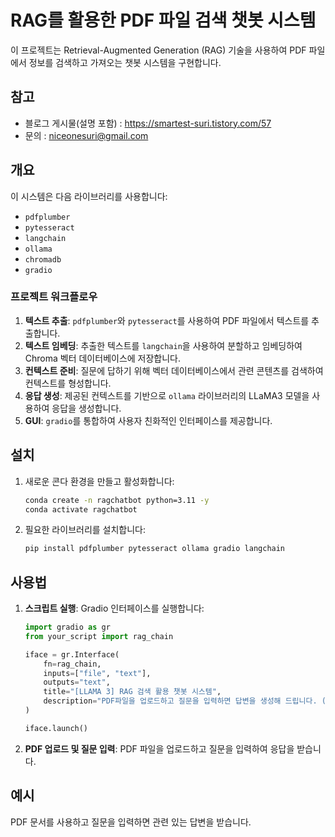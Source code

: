 # RAG를 활용한 PDF 파일 검색 챗봇 시스템

이 프로젝트는 Retrieval-Augmented Generation (RAG) 기술을 사용하여 PDF 파일에서 정보를 검색하고 가져오는 챗봇 시스템을 구현합니다.
## 참고

- 블로그 게시물(설명 포함) : https://smartest-suri.tistory.com/57
- 문의 : niceonesuri@gmail.com

## 개요

이 시스템은 다음 라이브러리를 사용합니다:
- `pdfplumber`
- `pytesseract`
- `langchain`
- `ollama`
- `chromadb`
- `gradio`

### 프로젝트 워크플로우

1. **텍스트 추출**: `pdfplumber`와 `pytesseract`를 사용하여 PDF 파일에서 텍스트를 추출합니다.
2. **텍스트 임베딩**: 추출한 텍스트를 `langchain`을 사용하여 분할하고 임베딩하여 Chroma 벡터 데이터베이스에 저장합니다.
3. **컨텍스트 준비**: 질문에 답하기 위해 벡터 데이터베이스에서 관련 콘텐츠를 검색하여 컨텍스트를 형성합니다.
4. **응답 생성**: 제공된 컨텍스트를 기반으로 `ollama` 라이브러리의 LLaMA3 모델을 사용하여 응답을 생성합니다.
5. **GUI**: `gradio`를 통합하여 사용자 친화적인 인터페이스를 제공합니다.

## 설치

1. 새로운 콘다 환경을 만들고 활성화합니다:
    ```bash
    conda create -n ragchatbot python=3.11 -y
    conda activate ragchatbot
    ```
2. 필요한 라이브러리를 설치합니다:
    ```bash
    pip install pdfplumber pytesseract ollama gradio langchain
    ```

## 사용법

1. **스크립트 실행**: Gradio 인터페이스를 실행합니다:
    ```python
    import gradio as gr
    from your_script import rag_chain

    iface = gr.Interface(
        fn=rag_chain,
        inputs=["file", "text"],
        outputs="text",
        title="[LLAMA 3] RAG 검색 활용 챗봇 시스템",
        description="PDF파일을 업로드하고 질문을 입력하면 답변을 생성해 드립니다. (영어로!)"
    )

    iface.launch()
    ```
2. **PDF 업로드 및 질문 입력**: PDF 파일을 업로드하고 질문을 입력하여 응답을 받습니다.

## 예시

PDF 문서를 사용하고 질문을 입력하면 관련 있는 답변을 받습니다.
